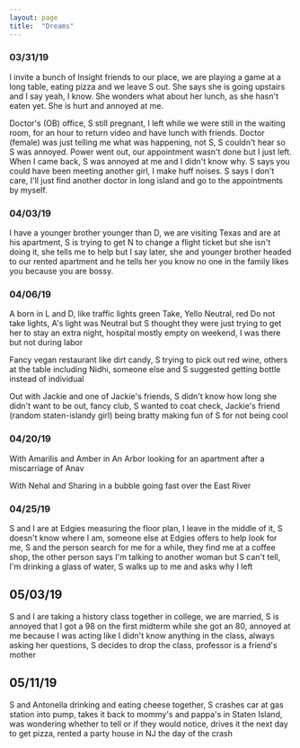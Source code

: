 ```yaml
---
layout: page
title:  "Dreams"
---
```


### 03/31/19

I invite a bunch of Insight friends to our place, we are playing a game at a long table, eating pizza and we leave S out. She says she is going upstairs and I say yeah, I know. She wonders what about her lunch, as she hasn't eaten yet. She is hurt and annoyed at me.

Doctor's (OB) office, S still pregnant, I left while we were still in the waiting room, for an hour to return video and have lunch with friends. Doctor (female) was just telling me what was happening, not S, S couldn't hear so S was annoyed. Power went out, our appointment wasn't done but I just left. When I came back, S was annoyed at me and I didn't know why. S says you could have been meeting another girl, I make huff noises. S says I don't care, I'll just find another doctor in long island and go to the appointments by myself.

### 04/03/19

I have a younger brother younger than D, we are visiting Texas and are at his apartment, S is trying to get N to change a flight ticket but she isn't doing it, she tells me to help but I say later, she and younger brother headed to our rented apartment and he tells her you know no one in the family likes you because you are bossy.


### 04/06/19

A born in L and D, like traffic lights green Take, Yello Neutral, red Do not take lights, A's light was Neutral but S thought they were just trying to get her to stay an extra night, hospital mostly empty on weekend, I was there but not during labor


Fancy vegan restaurant like dirt candy, S trying to pick out red wine, others at the table including Nidhi, someone else and S suggested getting bottle instead of individual

Out with Jackie and one of Jackie's friends, S didn't know how long she didn't want to be out, fancy club, S wanted to coat check, Jackie's friend (random staten-islandy girl) being bratty making fun of S for not being cool

### 04/20/19

With Amarilis and Amber in An Arbor looking for an apartment after a miscarriage of Anav

With Nehal and Sharing in a bubble going fast over the East River

### 04/25/19

S and I are at Edgies measuring the floor plan, I leave in the middle of it, S doesn't know where I am, someone else at Edgies offers to help look for me, S and the person search for me for a while, they find me at a coffee shop, the other person says I'm talking to another woman but S can't tell, I'm drinking a glass of water, S walks up to me and asks why I left

## 05/03/19

S and I are taking a history class together in college, we are married, S is annoyed that I got a 98 on the first midterm while she got an 80, annoyed at me because I was acting like I didn't know anything in the class, always asking her questions, S decides to drop the class, professor is a friend's mother

## 05/11/19

S and Antonella drinking and eating cheese together, S crashes car at gas station into pump, takes it back to mommy's and pappa's in Staten Island, was wondering whether to tell or if they would notice, drives it the next day to get pizza, rented a party house in NJ the day of the crash